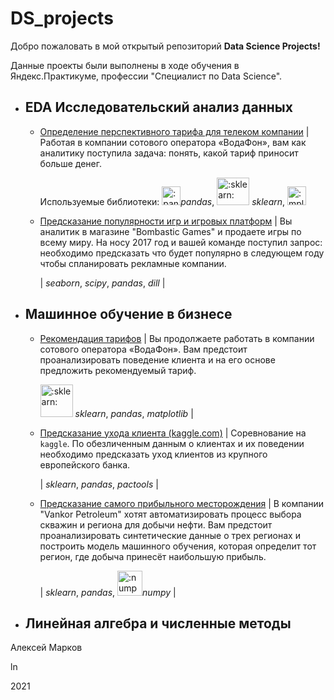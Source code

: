 # DS_projects

Добро пожаловать в мой открытый репозиторий **Data Science Projects!**

Данные проекты были выполнены в ходе обучения в Яндекс.Практикуме, профессии "Специалист по Data Science". 

- ## EDA Исследовательский анализ данных
  
  - [Определение перспективного тарифа для телеком компании](DS_Project_3_Telecom) | Работая в компании сотового оператора «ВодаФон», вам как аналитику поступила задача: понять, какой тариф приносит больше денег. 
  
    Используемые библиотеки: <img src="https://upload.wikimedia.org/wikipedia/commons/e/ed/Pandas_logo.svg" alt=":pandas:" width="" height="30" />*pandas*, <img src="https://emoji.slack-edge.com/T040HKJE3/sklearn/a7d005b31d981059.png" alt=":sklearn:" width="52" height="44" /> *sklearn*,  <img src="https://coderlessons.com/wp-content/uploads/2019/07/matplotlib_image.jpg" alt=":mplt:" width="" height="30" />
  
  - [Предсказание популярности игр и игровых платформ](DS_Project_4_Gaming_platforms) | Вы аналитик в магазине "Bombastic Games" и продаете игры по всему миру. На носу 2017 год и вашей команде поступил запрос: необходимо предсказать что будет популярно в следующем году чтобы спланировать рекламные компании. 
  
    | *seaborn*, *scipy*, *pandas*, *dill* |
  
    
  
- ## Машинное обучение в бизнесе
  
  - [Рекомендация тарифов](DS_Project_5_Telecom_recommend) | Вы продолжаете работать в компании сотового оператора «ВодаФон». Вам предстоит проанализировать поведение клиента и на его основе предложить рекомендуемый тариф. 
  
    <img src="https://emoji.slack-edge.com/T040HKJE3/sklearn/a7d005b31d981059.png" alt=":sklearn:" width="52" height="" /> *sklearn*, *pandas*, *matplotlib* |
  
  - [Предсказание ухода клиента (kaggle.com)](DS_Project_6_Churn_prediction) | Cоревнование на `kaggle`. По обезличенным данным о клиентах и их поведении необходимо предсказать уход клиентов из крупного европейского банка. 
  
    | *sklearn*, *pandas*, *pactools* |
  
  - [Предсказание самого прибыльного месторождения](DS_Project_7_Petroleum_prediction) | В компании "Vankor Petroleum" хотят автоматизировать процесс выбора скважин и региона для добычи нефти. Вам предстоит проанализировать синтетические данные о трех регионах и построить модель машинного обучения, которая определит тот регион, где добыча принесёт наибольшую прибыль. 
  
    | *sklearn*, *pandas*, <img src="https://upload.wikimedia.org/wikipedia/commons/3/31/NumPy_logo_2020.svg" alt=":numpy:" width="" height="40" />*numpy* | 
  
- ## Линейная алгебра и численные методы



Алексей Марков

ln

2021